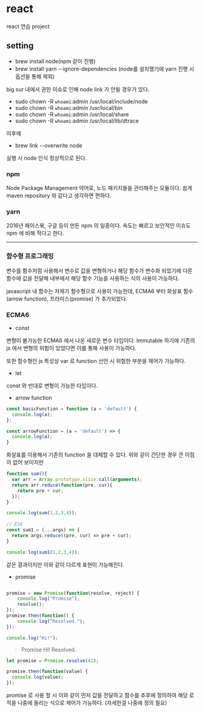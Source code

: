 # react

react 연습 project

## setting

- brew install node(npm 같이 진행)
- brew install yarn --ignore-dependencies (node를 설치했기에 yarn 진행 시 옵션을 통해 제외)

big sur 내에서 권한 이슈로 인해 node link 가 안될 경우가 있다.

- sudo chown -R `whoami`:admin /usr/local/include/node
- sudo chown -R `whoami`:admin /usr/local/bin
- sudo chown -R `whoami`:admin /usr/local/share
- sudo chown -R `whoami`:admin /usr/local/lib/dtrace

이후에

- brew link --overwrite node

실행 시 node 인식 정상적으로 된다.

### npm

Node Package Management 약어로, 노드 패키지들을 관리해주는 모듈이다.
쉽게 maven repository 와 같다고 생각하면 편하다.

### yarn

2016년 페이스북, 구글 등이 만든 npm 의 일종이다. 속도는 빠르고 보안적인 이슈도 npm 에 비해 적다고 한다.

---
### 함수형 프로그래밍

변수를 함수처럼 사용해서 변수로 값을 변형하거나 해당 함수가 변수화 되었기에 다른 함수에 값을 전달해 내부에서 해당 함수 기능을 사용하는 식의 사용이 가능하다.

javascript 내 함수는 자체가 함수형으로 사용이 가능한데, ECMA6 부터 화살표 함수 (arrow function), 프라미스(promise) 가 추가되었다.

### ECMA6

- const

변형이 불가능한 ECMA6 에서 나온 새로운 변수 타입이다. Immutable 하기에 기존의 js 에서 변형의 위험이 있었다면 이를 통해 사용이 가능하다.

또한 함수형인 js 특성상 var 로 function 선언 시 위험한 부분을 제어가 가능하다.

- let

const 와 반대로 변형이 가능한 타입이다.

- arrow function
  
```javascript
const basicFunction = function (a = 'default') {
  console.log(a);
};

const arrowFunction = (a = 'default') => {
  console.log(a);
}
```

화살표를 이용해서 기존의 function 을 대체할 수 있다. 위와 같이 간단한 경우 큰 이점이 없어 보이지만

```javascript
function sum(){
  var arr = Array.prototype.slice.call(arguments);
  return arr.reduce(function(pre, cur){
    return pre + cur;
  });
}

console.log(sum(1,2,3,4));
 
// ES6
const sum1 = (...args) => {
  return args.reduce((pre, cur) => pre + cur);
}

console.log(sum1(1,2,3,4));
```

같은 결과이지만 이와 같이 다르게 표현이 가능해진다.

- promise

```javascript

promise = new Promise(function(resolve, reject) {
    console.log("Promise");
    resolve();
});
promise.then(function() {
    console.log("Resolved.");
});

console.log("Hi!");
```

> Promise
> Hi!
> Resolved.

```javascript
let promise = Promise.resolve(42);

promise.then(function(value) {
  console.log(value);
});
```

promise 로 사용 할 시 이와 같이 먼저 값을 전달하고 함수를 추후에 정의하여 해당 로직을 나중에 돌리는 식으로 제어가 가능하다.
(자세한걸 나중에 정의 필요)
